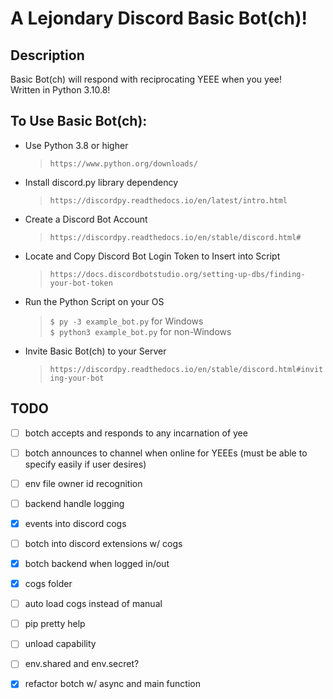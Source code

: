 # A Lejondary Discord Basic Bot(ch)!


## Description

Basic Bot(ch) will respond with reciprocating YEEE when you yee!  
Written in Python 3.10.8!

## To Use Basic Bot(ch):

-  Use Python 3.8 or higher
   >`https://www.python.org/downloads/`
-  Install discord.py library dependency
   >`https://discordpy.readthedocs.io/en/latest/intro.html`
-  Create a Discord Bot Account
   >`https://discordpy.readthedocs.io/en/stable/discord.html#`
-  Locate and Copy Discord Bot Login Token to Insert into Script
   >`https://docs.discordbotstudio.org/setting-up-dbs/finding-your-bot-token`
-  Run the Python Script on your OS
   >`$ py -3 example_bot.py` for Windows  
   >`$ python3 example_bot.py` for non-Windows
-  Invite Basic Bot(ch) to your Server
   >`https://discordpy.readthedocs.io/en/stable/discord.html#inviting-your-bot`

## TODO

- [ ] botch accepts and responds to any incarnation of yee
- [ ] botch announces to channel when online for YEEEs (must be able to specify easily if user desires)
- [ ] env file owner id recognition 
- [ ] backend handle logging
- [x] events into discord cogs
- [ ] botch into discord extensions w/ cogs
- [x] botch backend when logged in/out
- [x] cogs folder
- [ ] auto load cogs instead of manual
- [ ] pip pretty help
- [ ] unload capability
- [ ] env.shared and env.secret?
- [x] refactor botch w/ async and main function


